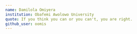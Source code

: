 ```yaml
---
name: Damilola Omiyera 
institution: Obafemi Awolowo University
quote: If you think you can or you can't, you are right.
github_user: oomis
---
```

